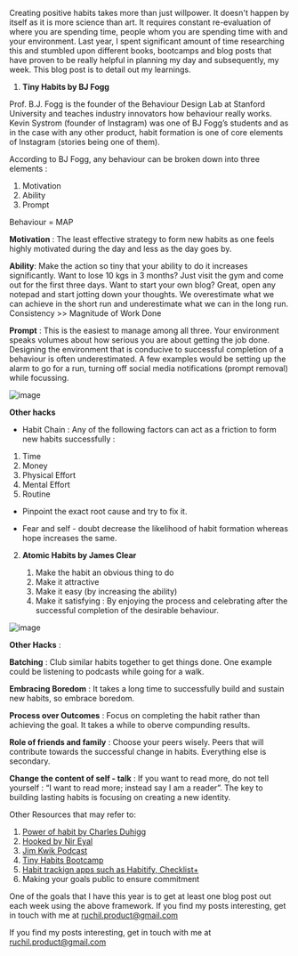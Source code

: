  Creating positive habits takes more than just willpower. It doesn't happen by itself as it is more science than art. It requires constant re-evaluation of where you are spending time, people whom you are spending time with and your environment. Last year, I spent significant amount of time researching this and stumbled upon different books, bootcamps and blog posts that have proven to be really helpful in planning my day and subsequently, my week. This blog post is to detail out my learnings.  
 
1. **Tiny Habits by BJ Fogg**

  Prof. B.J. Fogg is the founder of the Behaviour Design Lab at Stanford University and teaches industry 
  innovators how behaviour really works. Kevin Systrom (founder of Instagram) was one of BJ Fogg’s 
  students and as in the case with any other product, habit formation is one of core elements of Instagram (stories being one of them). 

  According to BJ Fogg, any behaviour can be broken down into three elements : 

  1. Motivation 
  2. Ability 
  3. Prompt 

  Behaviour = MAP


 **Motivation** :  The least effective strategy to form new habits as one feels highly motivated during the day and less as the day goes by.   
 
 **Ability**: Make the action so tiny that your ability to do it increases significantly. Want to lose 10 kgs in 3 months? Just visit the gym and come out for the first three days. Want to start your own blog? Great, open any notepad and start jotting down your thoughts. We overestimate what we can achieve in the short run and underestimate what we can in the long run. Consistency >> Magnitude of Work Done

 **Prompt** : This is the easiest to manage among all three. Your environment speaks volumes about how serious you are about getting the job done. Designing the environment that is conducive to successful completion of a behaviour is often underestimated. A few examples would be setting up the alarm to go for a run, turning off social media notifications (prompt removal) while focussing. 

 ![image](https://behaviormodel.org/wp-content/uploads/2020/08/Fogg-Behavior-Model.jpg)

 **Other hacks**

 * Habit Chain : Any of the following factors can act as a friction to form new habits successfully : 

 1. Time 
 2. Money 
 3. Physical Effort 
 4. Mental Effort 
 5. Routine 

 * Pinpoint the exact root cause and try to fix it. 

 * Fear and self - doubt decrease the likelihood of habit formation whereas hope increases the same. 

 
2. **Atomic Habits by James Clear** 

    1. Make the habit an obvious thing to do 
    2. Make it attractive 
    3. Make it easy (by increasing the ability) 
    4. Make it satisfying : By enjoying the process and celebrating after the successful completion of the desirable behaviour. 
    

![image](https://expertprogrammanagement.com/wp-content/uploads/2018/11/Atomic-Habits_-Plateau-of-Latent-Potential.png)


**Other Hacks** : 

**Batching** : Club similar habits together to get things done. One example could be listening to podcasts while going for a walk. 

**Embracing Boredom** : It takes a long time to successfully build and sustain new habits, so embrace boredom. 

**Process over Outcomes** : Focus on completing the habit rather than achieving the goal. It takes a while to oberve compunding results. 

**Role of friends and family** : Choose your peers wisely. Peers that will contribute towards the successful change in habits. Everything else is secondary. 

**Change the content of self - talk** : If you want to read more, do not tell yourself : “I want to read more; instead say I am a reader”. The key to building lasting habits is focusing on creating a new identity. 


Other Resources that may refer to: 

1. [Power of habit by Charles Duhigg][jekyll-powerofhabit]
2. [Hooked by Nir Eyal][jekyll-hooked]
3. [Jim Kwik Podcast][jekyll-kwik]
4. [Tiny Habits Bootcamp][jekyll-bootcamp]
5. [Habit trackign apps such as Habitify, Checklist+][jekyll-apps]
6.  Making your goals public to ensure commitment 

One of the goals that I have this year is to get at least one blog post out each week using the above framework. If you find my posts interesting, get in touch with me at ruchil.product@gmail.com


[jekyll-powerofhabit]: https://www.amazon.in/Power-Habit-Why-What-Change/dp/1847946240/ref=sr_1_3?crid=3OG16L8DTKU74&dchild=1&keywords=power+of+habit+charles+duhigg&qid=1610533836&sprefix=power+of+habit+Charles+%2Caps%2C289&sr=8-3

[jekyll-hooked]: https://www.amazon.in/Hooked-How-Build-Habit-Forming-Products/dp/0241184835/ref=sr_1_1?dchild=1&keywords=hooked+nir+eyal&qid=1610533881&sr=8-1

[jekyll-kwik]: https://open.spotify.com/show/7BQZHMsYPInemu2GMVSYNH

[jekyll-bootcamp]: https://www.bjfogg.com/bootcamp

[jekyll-apps]: https://www.habitify.me


If you find my posts interesting, get in touch with me at ruchil.product@gmail.com 

